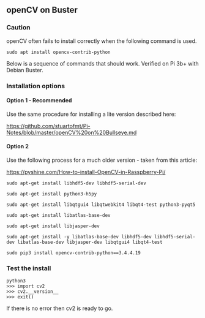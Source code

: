 ## openCV on Buster


### Caution
openCV often fails to install correctly when the following command is used.

```
sudo apt install opencv-contrib-python
```

Below is a sequence of commands that should work.
Verified on Pi 3b+ with Debian Buster.

### Installation options

#### Option 1 - Recommended
Use the same procedure for installing a lite version described here:

https://github.com/stuartofmt/Pi-Notes/blob/master/openCV%20on%20Bullseye.md

#### Option 2
Use the following process for a much older version - taken from this article:

https://pyshine.com/How-to-install-OpenCV-in-Rasspberry-Pi/


```
sudo apt-get install libhdf5-dev libhdf5-serial-dev

sudo apt-get install python3-h5py

sudo apt-get install libqtgui4 libqtwebkit4 libqt4-test python3-pyqt5

sudo apt-get install libatlas-base-dev

sudo apt-get install libjasper-dev

sudo apt-get install -y libatlas-base-dev libhdf5-dev libhdf5-serial-dev libatlas-base-dev libjasper-dev libqtgui4 libqt4-test

sudo pip3 install opencv-contrib-python==3.4.4.19
```

### Test the install

```
python3
>>> import cv2
>>> cv2.__version__
>>> exit()
```
If there is no error then cv2 is ready to go.